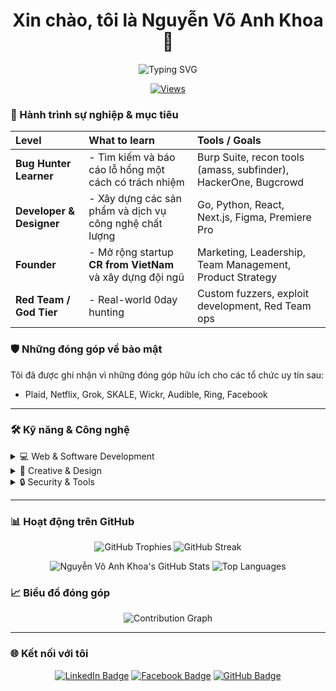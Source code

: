 <h1 align="center">Xin chào, tôi là Nguyễn Võ Anh Khoa 👋</h1>

<div align="center">
  <img src="https://readme-typing-svg.herokuapp.com?font=Fira+Code&pause=1000&color=F7F7F7&width=435&lines=Founder;Bug+Hunter;Fullstack+Developer;Designer+%26+Video+Editor" alt="Typing SVG" />
</div>

<p align="center">
  <a href="https://github.com/Anh-Khoa-PC">
    <img src="https://komarev.com/ghpvc/?username=Anh-Khoa-PC&label=Profile%20views&color=0e75b6&style=flat" alt="Views"/>
  </a>
</p>

### 🚀 Hành trình sự nghiệp & mục tiêu

| Level                     | What to learn                                                | Tools / Goals                                                  |
| :------------------------ | :----------------------------------------------------------- | :------------------------------------------------------------- |
| **Bug Hunter Learner** | - Tìm kiếm và báo cáo lỗ hổng một cách có trách nhiệm          | Burp Suite, recon tools (amass, subfinder), HackerOne, Bugcrowd  |
| **Developer & Designer** | - Xây dựng các sản phẩm và dịch vụ công nghệ chất lượng     | Go, Python, React, Next.js, Figma, Premiere Pro                  |
| **Founder** | - Mở rộng startup **CR from VietNam** và xây dựng đội ngũ       | Marketing, Leadership, Team Management, Product Strategy       |
| **Red Team / God Tier** | - Real-world 0day hunting                                    | Custom fuzzers, exploit development, Red Team ops              |

### 🛡️ Những đóng góp về bảo mật

Tôi đã được ghi nhận vì những đóng góp hữu ích cho các tổ chức uy tín sau:

* Plaid, Netflix, Grok, SKALE, Wickr, Audible, Ring, Facebook

---

### 🛠️ Kỹ năng & Công nghệ

<details>
  <summary>💻 Web & Software Development</summary>
  <p>
    <img src="https://skillicons.dev/icons?i=html,css,js,ts,react,nextjs,nodejs,express,mongodb,mysql,go,python,docker,kubernetes,aws,gcp" />
  </p>
</details>

<details>
  <summary>🎨 Creative & Design</summary>
  <p>
    <img src="https://skillicons.dev/icons?i=figma,pr,ae,ps,ai" />
  </p>
</details>

<details>
  <summary>🔒 Security & Tools</summary>
  <p>
    <img src="https://skillicons.dev/icons?i=vscode,git,linux,github" />
  </p>
</details>

---

### 📊 Hoạt động trên GitHub

<p align="center">
  <img src="https://github-profile-trophy.vercel.app/?username=Anh-Khoa-PC&theme=juicy-fresh&row=1&no-bg=true" alt="GitHub Trophies" />
  <img src="https://streak-stats.demolab.com/?user=Anh-Khoa-PC&theme=highcontrast&hide_border=true&border_radius=10" alt="GitHub Streak" />
</p>

<p align="center">
  <img src="https://github-readme-stats.vercel.app/api?username=Anh-Khoa-PC&show_icons=true&theme=buefy&hide_rank=false" alt="Nguyễn Võ Anh Khoa's GitHub Stats" />
  <img src="https://github-readme-stats.vercel.app/api/top-langs/?username=Anh-Khoa-PC&layout=compact&theme=buefy" alt="Top Languages" />
</p>

### 📈 Biểu đồ đóng góp

<div align="center">
  <img src="https://github-readme-activity-graph.vercel.app/graph?username=Anh-Khoa-PC&theme=react-dark&hide_border=true" alt="Contribution Graph" />
</div>

---

### 🌐 Kết nối với tôi

<p align="center">
  <a href="https://www.linkedin.com/in/nguy%E1%BB%83n-v%C3%B5-anh-khoa-a893b1306/"><img src="https://img.shields.io/badge/-LinkedIn-blue?style=for-the-badge&logo=linkedin&logoColor=white" alt="LinkedIn Badge"/></a>
  <a href="https://www.facebook.com/anhkhoavnk/"><img src="https://img.shields.io/badge/-Facebook-1877F2?style=for-the-badge&logo=facebook&logoColor=white" alt="Facebook Badge"/></a>
  <a href="https://github.com/Anh-Khoa-PC"><img src="https://img.shields.io/badge/-GitHub-181717?style=for-the-badge&logo=github&logoColor=white" alt="GitHub Badge"/></a>
</p>
